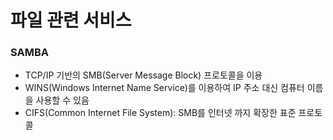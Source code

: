 # 파일 관련 서비스
### SAMBA
- TCP/IP 기반의 SMB(Server Message Block) 프로토콜을 이용
- WINS(Windows Internet Name Service)를 이용하여 IP 주소 대신 컴퓨터 이름을 사용할 수 있음
- CIFS(Common Internet File System): SMB를 인터넷 까지 확장한 표준 프로토콜
